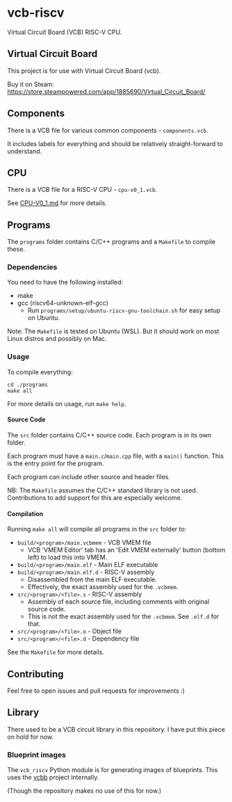 # vcb-riscv

Virtual Circuit Board (VCB) RISC-V CPU.

## Virtual Circuit Board

This project is for use with Virtual Circuit Board (vcb).

Buy it on Steam: https://store.steampowered.com/app/1885690/Virtual_Circuit_Board/

## Components

There is a VCB file for various common components - `components.vcb`.

It includes labels for everything and should be relatively straight-forward to understand.

## CPU

There is a VCB file for a RISC-V CPU - `cpu-v0_1.vcb`.

See [CPU-V0_1.md](CPU-V0_1.md) for more details. 

## Programs

The `programs` folder contains C/C++ programs and a `Makefile` to compile these.

### Dependencies

You need to have the following installed:
* make
* gcc (riscv64-unknown-elf-gcc)
  * Run `programs/setup/ubuntu-riscv-gnu-toolchain.sh` for easy setup on Ubuntu.

Note: The `Makefile` is tested on Ubuntu (WSL). But it should work on most Linux distros and possibly on Mac.

### Usage

To compile everything:
```
cd ./programs
make all
```

For more details on usage, run `make help`.

#### Source Code

The `src` folder contains C/C++ source code.
Each program is in its own folder.

Each program must have a `main.c`/`main.cpp` file, with a `main()` function.
This is the entry point for the program.

Each program can include other source and header files.

NB: The `Makefile` assumes the C/C++ standard library is not used.
Contributions to add support for this are especially welcome.

#### Compilation

Running `make all` will compile all programs in the `src` folder to:
* `build/<program>/main.vcbmem` - VCB VMEM file
  * VCB 'VMEM Editor' tab has an 'Edit VMEM externally' button (bottom left) to load this into VMEM.
* `build/<program>/main.elf` - Main ELF executable
* `build/<program>/main.elf.d` - RISC-V assembly
  * Disassembled from the main ELF executable.
  * Effectively, the exact assembly used for the `.vcbmem`.
* `src/<program>/<file>.s` - RISC-V assembly
  * Assembly of each source file, including comments with original source code.
  * This is not the exact assembly used for the `.vcbmem`. See `.elf.d` for that.
* `src/<program>/<file>.o` - Object file
* `src/<program>/<file>.d` - Dependency file

See the `Makefile` for more details.

## Contributing

Feel free to open issues and pull requests for improvements :)

## Library

There used to be a VCB circuit library in this repository.
I have put this piece on hold for now.

### Blueprint images

The `vcb_riscv` Python module is for generating images of blueprints.
This uses the [vcbb](https://github.com/chrjen/vcbb) project internally.

(Though the repository makes no use of this for now.)
